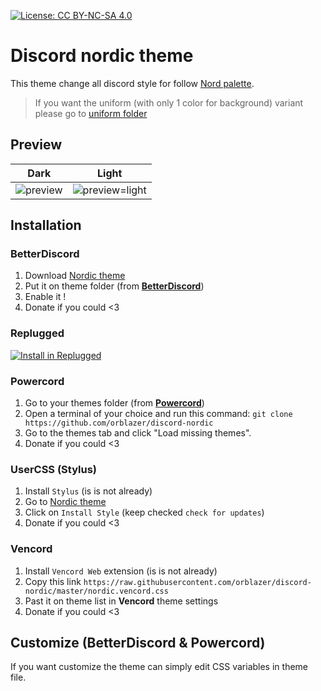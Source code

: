 [![License: CC BY-NC-SA 4.0](https://img.shields.io/badge/License-CC%20BY--NC--SA%204.0-lightgrey.svg)](https://creativecommons.org/licenses/by-nc-sa/4.0/)

# Discord nordic theme

This theme change all discord style for follow [Nord palette](https://www.nordtheme.com/).

> If you want the uniform (with only 1 color for background) variant please go to [uniform folder](https://raw.githubusercontent.com/orblazer/discord-nordic/master/uniform)

## Preview

|                                               Dark                                               |                                                    Light                                                     |
| :----------------------------------------------------------------------------------------------: | :----------------------------------------------------------------------------------------------------------: |
| ![preview](https://raw.githubusercontent.com/orblazer/discord-nordic/master/.github/preview.png) | ![preview=light](https://raw.githubusercontent.com/orblazer/discord-nordic/master/.github/preview-light.png) |

## Installation

### BetterDiscord

1. Download [Nordic theme](https://betterdiscord.app/theme/Nordic)
2. Put it on theme folder (from **[BetterDiscord](https://github.com/rauenzi/BetterDiscordApp)**)
3. Enable it !
4. Donate if you could <3

### Replugged
[![Install in Replugged](https://img.shields.io/badge/-Install%20in%20Replugged-blue?style=for-the-badge&logo=none)](https://replugged.dev/install?identifier=natowb/discord-nordic&source=github)

### Powercord

1. Go to your themes folder (from **[Powercord](https://powercord.dev/)**)
2. Open a terminal of your choice and run this command: `git clone https://github.com/orblazer/discord-nordic`
3. Go to the themes tab and click "Load missing themes".
4. Donate if you could <3

### UserCSS (Stylus)

1. Install `Stylus` (is is not already)
2. Go to [Nordic theme](https://raw.githubusercontent.com/orblazer/discord-nordic/master/nordic.user.css)
3. Click on `Install Style` (keep checked `check for updates`)
4. Donate if you could <3

### Vencord

1. Install `Vencord Web` extension (is is not already)
2. Copy this link `https://raw.githubusercontent.com/orblazer/discord-nordic/master/nordic.vencord.css`
3. Past it on theme list in **Vencord** theme settings
4. Donate if you could <3

## Customize (BetterDiscord & Powercord)

If you want customize the theme can simply edit CSS variables in theme file.
